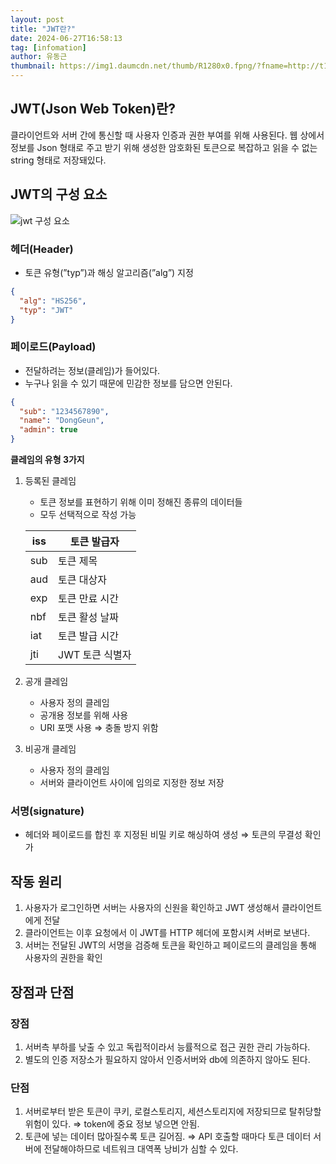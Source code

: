 ```yaml
---
layout: post
title: "JWT란?"
date: 2024-06-27T16:58:13
tag: [infomation]
author: 유동근
thumbnail: https://img1.daumcdn.net/thumb/R1280x0.fpng/?fname=http://t1.daumcdn.net/brunch/service/user/dkta/image/mZyUgQW1H1vk_TFaK2FZbvZqyBM.png
---
```


## JWT(Json Web Token)란?

클라이언트와 서버 간에 통신할 때 사용자 인증과 권한 부여를 위해 사용된다. 웹 상에서 정보를 Json 형태로 주고 받기 위해 생성한 암호화된 토큰으로 복잡하고 읽을 수 없는 string 형태로 저장돼있다.

## JWT의 구성 요소

<img
  src="/assets/img/blogs/2024-06-27/jwt.png"
  alt="jwt 구성 요소"
/>

### 헤더(Header)

- 토큰 유형(”typ”)과 해싱 알고리즘(”alg”) 지정

```json
{
  "alg": "HS256",
  "typ": "JWT"
}
```

### 페이로드(Payload)

- 전달하려는 정보(클레임)가 들어있다.
- 누구나 읽을 수 있기 때문에 민감한 정보를 담으면 안된다.

```json
{
  "sub": "1234567890",
  "name": "DongGeun",
  "admin": true
}
```

**클레임의 유형 3가지**

1. 등록된 클레임

   - 토큰 정보를 표현하기 위해 이미 정해진 종류의 데이터들
   - 모두 선택적으로 작성 가능

   | iss | 토큰 발급자     |
   | --- | --------------- |
   | sub | 토큰 제목       |
   | aud | 토큰 대상자     |
   | exp | 토큰 만료 시간  |
   | nbf | 토큰 활성 날짜  |
   | iat | 토큰 발급 시간  |
   | jti | JWT 토큰 식별자 |

2. 공개 클레임
   - 사용자 정의 클레임
   - 공개용 정보를 위해 사용
   - URI 포맷 사용 ⇒ 충돌 방지 위함
3. 비공개 클레임
   - 사용자 정의 클레임
   - 서버와 클라이언트 사이에 임의로 지정한 정보 저장

### 서명(signature)

- 헤더와 페이로드를 합친 후 지정된 비밀 키로 해싱하여 생성
  ⇒ 토큰의 무결성 확인 가

## 작동 원리

1. 사용자가 로그인하면 서버는 사용자의 신원을 확인하고 JWT 생성해서 클라이언트에게 전달
2. 클라이언트는 이후 요청에서 이 JWT를 HTTP 헤더에 포함시켜 서버로 보낸다.
3. 서버는 전달된 JWT의 서명을 검증해 토큰을 확인하고 페이로드의 클레임을 통해 사용자의 권한을 확인

## 장점과 단점

### 장점

1. 서버측 부하를 낮출 수 있고 독립적이라서 능률적으로 접근 권한 관리 가능하다.
2. 별도의 인증 저장소가 필요하지 않아서 인증서버와 db에 의존하지 않아도 된다.

### 단점

1. 서버로부터 받은 토큰이 쿠키, 로컬스토리지, 세션스토리지에 저장되므로 탈취당할 위험이 있다. ⇒ token에 중요 정보 넣으면 안됨.
2. 토큰에 넣는 데이터 많아질수록 토큰 길어짐. ⇒ API 호출할 때마다 토큰 데이터 서버에 전달해야하므로 네트워크 대역폭 낭비가 심할 수 있다.

